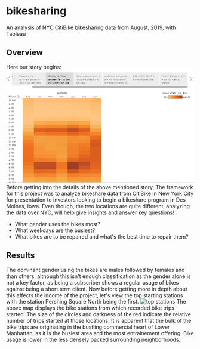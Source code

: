 # bikesharing
An analysis of NYC CitiBike bikesharing data from August, 2019, with Tableau

## Overview
Here our story begins:
![Story](worksheets/story.PNG)
Before getting into the details of the above mentioned story, The framework for this project was to analyze bikeshare data from CitiBike in New York City for presentation to investors looking to begin a bikeshare program in Des Moines, Iowa. Even though, the two locations are quite different, analyzing the data over NYC, will help give insights and answer key questions!
- What gender uses the bikes most?
- What weekdays are the busiest?
- What bikes are to be repaired and what's the best time to repair them?

## Results

The dominant gender using the bikes are males followed by females and than others, although this isn't enough classification as the gender alone is not a key factor, as being a subscriber shows a regular usage of bikes against being a short term client.
Now before getting more in depth about this affects the income of the project, let's view the top starting stations with the station Pershing Square North being the first.
![top stations](worsheets/top_starting_locations.PNG)
The above map displays the bike stations from which recorded bike trips started. The size of the circles and darkness of the red indicate the relative number of trips started at those locations. It is apparent that the bulk of the bike trips are originating in the bustling commercial heart of Lower Manhattan, as it is the busiest area and the most entrainement offering. Bike usage is lower in the less densely packed surrounding neighborhoods.
